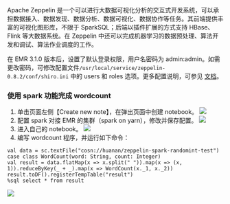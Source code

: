 Apache Zeppelin 是一个可以进行大数据可视化分析的交互式开发系统，可以承担数据接入、数据发现、数据分析、数据可视化、数据协作等任务。其前端提供丰富的可视化图形库，不限于 SparkSQL；后端以插件扩展的方式支持 HBase、Flink 等大数据系统。在 Zeppelin 中还可以完成机器学习的数据预处理、算法开发和调试、算法作业调度的工作。

在 EMR 3.1.0 版本后，设置了默认登录权限，用户名密码为 admin:admin。如需更改密码，可修改配置文件`/usr/local/service/zeppelin-0.8.2/conf/shiro.ini` 中的 users 和 roles 选项。更多配置说明，可参见 [文档](http://shiro.apache.org/configuration.html#Configuration-INISections)。


### 使用 spark 功能完成 wordcount
1. 单击页面左侧【Create new note】，在弹出页面中创建 notebook。
 ![](https://main.qcloudimg.com/raw/c31d7b714f22b1170d9c6799572227a3.png)
2. 配置 spark 对接 EMR 的集群（spark on yarn），修改并保存配置。
![](https://main.qcloudimg.com/raw/3794475f902450a00a86e2bb00dd3c42.png)
3. 进入自己的 notebook。
 ![](https://main.qcloudimg.com/raw/d56fe984a78c0f8f59498d2c24ee5b73.png)
4. 编写 wordcount 程序，并运行如下命令：
```
val data = sc.textFile("cosn://huanan/zeppelin-spark-randomint-test")
case class WordCount(word: String, count: Integer)
val result = data.flatMap(x => x.split(" ")).map(x => (x, 1)).reduceByKey(_ + _).map(x => WordCount(x._1, x._2))
result.toDF().registerTempTable("result")
%sql select * from result
```
![](https://main.qcloudimg.com/raw/8d70fcea7197c81e2d0235cab6d77843.png)
